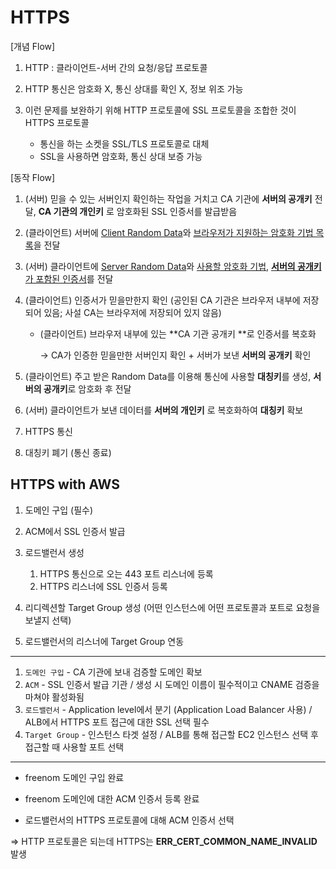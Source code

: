 # HTTPS

[개념 Flow]

1. HTTP : 클라이언트-서버 간의 요청/응답 프로토콜

2. HTTP 통신은 암호화 X, 통신 상대를 확인 X, 정보 위조 가능
3. 이런 문제를 보완하기 위해 HTTP 프로토콜에 SSL 프로토콜을 조합한 것이 HTTPS 프로토콜
   - 통신을 하는 소켓을 SSL/TLS 프로토콜로 대체
   - SSL을 사용하면 암호화, 통신 상대 보증 가능



[동작 Flow]

1. (서버) 믿을 수 있는 서버인지 확인하는 작업을 거치고 CA 기관에 **서버의 공개키** 전달, **CA 기관의 개인키** 로 암호화된 SSL 인증서를 발급받음

2. (클라이언트) 서버에 <u>Client Random Data</u>와 <u>브라우저가 지원하는 암호화 기법 목록</u>을 전달

3. (서버) 클라이언트에 <u>Server Random Data</u>와 <u>사용할 암호화 기법</u>, <u>**서버의 공개키**가 포함된 인증서</u>를 전달

4. (클라이언트) 인증서가 믿을만한지 확인 (공인된 CA 기관은 브라우저 내부에 저장되어 있음; 사설 CA는 브라우저에 저장되어 있지 않음)

   - (클라이언트) 브라우저 내부에 있는 **CA 기관 공개키 **로 인증서를 복호화

     -> CA가 인증한 믿을만한 서버인지 확인 + 서버가 보낸 **서버의 공개키** 확인

5. (클라이언트) 주고 받은 Random Data를 이용해 통신에 사용할 **대칭키**를 생성, **서버의 공개키**로 암호화 후 전달

6. (서버) 클라이언트가 보낸 데이터를 **서버의 개인키** 로 복호화하여 **대칭키** 확보

7. HTTPS 통신
8. 대칭키 폐기 (통신 종료)



## HTTPS with AWS

1. 도메인 구입 (필수)
2. ACM에서 SSL 인증서 발급

3. 로드밸런서 생성
   1. HTTPS 통신으로 오는 443 포트 리스너에 등록
   2. HTTPS 리스너에 SSL 인증서 등록
4. 리디렉션할 Target Group 생성 (어떤 인스턴스에 어떤 프로토콜과 포트로 요청을 보낼지 선택)

5. 로드밸런서의 리스너에 Target Group 연동



---

1) `도메인 구입` - CA 기관에 보내 검증할 도메인 확보
2) `ACM` - SSL 인증서 발급 기관 / 생성 시 도메인 이름이 필수적이고 CNAME 검증을 마쳐야 활성화됨
3) `로드밸런서` - Application level에서 분기 (Application Load Balancer 사용) / ALB에서 HTTPS 포트 접근에 대한 SSL 선택 필수
4) `Target Group` - 인스턴스 타겟 설정 / ALB를 통해 접근할 EC2 인스턴스 선택 후 접근할 때 사용할 포트 선택



---

- freenom 도메인 구입 완료

- freenom 도메인에 대한 ACM 인증서 등록 완료

- 로드밸런서의 HTTPS 프로토콜에 대해 ACM 인증서 선택

=> HTTP 프로토콜은 되는데 HTTPS는 **ERR_CERT_COMMON_NAME_INVALID** 발생

